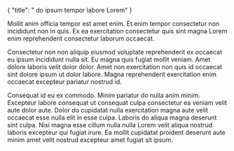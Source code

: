 {
  "title": " do ipsum tempor labore Lorem"
}

Mollit anim officia tempor est amet enim. Et enim tempor consectetur non incididunt non in quis. Ex ea exercitation consectetur quis sint magna Lorem enim reprehenderit consectetur laborum occaecat.

Consectetur non non aliquip eiusmod voluptate reprehenderit ex occaecat eu ipsum incididunt nulla sit. Eu magna quis fugiat mollit veniam. Amet dolore laboris velit dolor dolor. Amet non exercitation non quis id occaecat sint dolore ipsum ut dolor labore. Magna reprehenderit exercitation enim occaecat excepteur pariatur nostrud id.

Consequat id eu ex commodo. Minim pariatur do nulla anim minim. Excepteur labore consequat ut consequat culpa consectetur ea veniam velit aute dolor aute. Dolor do cupidatat nulla exercitation magna aute velit occaecat esse nulla elit in esse culpa. Laboris do aliqua magna deserunt sint culpa. Nisi magna esse cillum nulla nulla Lorem velit aliqua nostrud laboris excepteur qui fugiat irure. Ea mollit cupidatat proident deserunt aute minim amet velit nostrud excepteur amet fugiat sit ipsum.